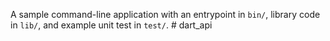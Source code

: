 A sample command-line application with an entrypoint in `bin/`, library code
in `lib/`, and example unit test in `test/`.
#   d a r t _ a p i  
 